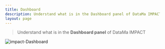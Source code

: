 ```yaml
---
title: Dashboard
description: Understand what is in the Dashboard panel of DataMa IMPACT.
layout: page
---
```


> Understand what is in the **Dashboard panel** of DataMa IMPACT

![impact-Dashboard]({{site.url}}/{{site.baseurl}}/core_app/old/impact/web_application/images/impactdashboard.png)
